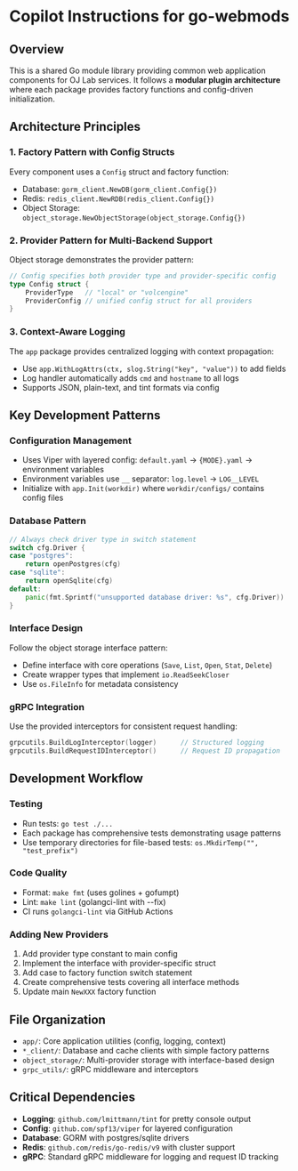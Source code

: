 # Copilot Instructions for go-webmods

## Overview
This is a shared Go module library providing common web application components for OJ Lab services. It follows a **modular plugin architecture** where each package provides factory functions and config-driven initialization.

## Architecture Principles

### 1. Factory Pattern with Config Structs
Every component uses a `Config` struct and factory function:
- Database: `gorm_client.NewDB(gorm_client.Config{})`
- Redis: `redis_client.NewRDB(redis_client.Config{})`  
- Object Storage: `object_storage.NewObjectStorage(object_storage.Config{})`

### 2. Provider Pattern for Multi-Backend Support
Object storage demonstrates the provider pattern:
```go
// Config specifies both provider type and provider-specific config
type Config struct {
    ProviderType   // "local" or "volcengine" 
    ProviderConfig // unified config struct for all providers
}
```

### 3. Context-Aware Logging
The `app` package provides centralized logging with context propagation:
- Use `app.WithLogAttrs(ctx, slog.String("key", "value"))` to add fields
- Log handler automatically adds `cmd` and `hostname` to all logs
- Supports JSON, plain-text, and tint formats via config

## Key Development Patterns

### Configuration Management
- Uses Viper with layered config: `default.yaml` → `{MODE}.yaml` → environment variables
- Environment variables use `__` separator: `log.level` → `LOG__LEVEL`
- Initialize with `app.Init(workdir)` where `workdir/configs/` contains config files

### Database Pattern
```go
// Always check driver type in switch statement
switch cfg.Driver {
case "postgres":
    return openPostgres(cfg)
case "sqlite": 
    return openSqlite(cfg)
default:
    panic(fmt.Sprintf("unsupported database driver: %s", cfg.Driver))
}
```

### Interface Design
Follow the object storage interface pattern:
- Define interface with core operations (`Save`, `List`, `Open`, `Stat`, `Delete`)
- Create wrapper types that implement `io.ReadSeekCloser` 
- Use `os.FileInfo` for metadata consistency

### gRPC Integration
Use the provided interceptors for consistent request handling:
```go
grpcutils.BuildLogInterceptor(logger)      // Structured logging
grpcutils.BuildRequestIDInterceptor()      // Request ID propagation
```

## Development Workflow

### Testing
- Run tests: `go test ./...`
- Each package has comprehensive tests demonstrating usage patterns
- Use temporary directories for file-based tests: `os.MkdirTemp("", "test_prefix")`

### Code Quality
- Format: `make fmt` (uses golines + gofumpt)  
- Lint: `make lint` (golangci-lint with --fix)
- CI runs `golangci-lint` via GitHub Actions

### Adding New Providers
1. Add provider type constant to main config
2. Implement the interface with provider-specific struct
3. Add case to factory function switch statement
4. Create comprehensive tests covering all interface methods
5. Update main `NewXXX` factory function

## File Organization
- `app/`: Core application utilities (config, logging, context)
- `*_client/`: Database and cache clients with simple factory patterns
- `object_storage/`: Multi-provider storage with interface-based design
- `grpc_utils/`: gRPC middleware and interceptors

## Critical Dependencies
- **Logging**: `github.com/lmittmann/tint` for pretty console output
- **Config**: `github.com/spf13/viper` for layered configuration
- **Database**: GORM with postgres/sqlite drivers  
- **Redis**: `github.com/redis/go-redis/v9` with cluster support
- **gRPC**: Standard gRPC middleware for logging and request ID tracking
